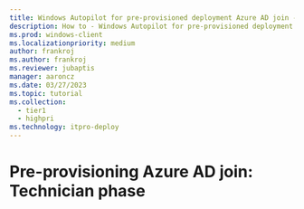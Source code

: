 ```yaml
---
title: Windows Autopilot for pre-provisioned deployment Azure AD join - Step 8 of 9 - Technician phase
description: How to - Windows Autopilot for pre-provisioned deployment Azure AD join - Step 8 of 9 - Technician phase.
ms.prod: windows-client
ms.localizationpriority: medium
author: frankroj
ms.author: frankroj
ms.reviewer: jubaptis
manager: aaroncz
ms.date: 03/27/2023
ms.topic: tutorial
ms.collection: 
  - tier1
  - highpri
ms.technology: itpro-deploy
---
```


# Pre-provisioning Azure AD join: Technician phase